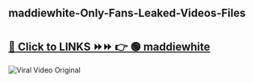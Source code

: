 
 ## maddiewhite-Only-Fans-Leaked-Videos-Files

# <h2><a href="https://mediaupload.pro?maddiewhite">🔗 Click to LINKS ⏩⏩ 👉 🟢 maddiewhite </a></h2>

<a href="https://mediaupload.pro?maddiewhite" rel="nofollow" data-target="animated-image.originalLink"><img src="https://i.ibb.co.com/xMMVF88/686577567.gif" alt="Viral Video Original" style="max-width: 100%; display: inline-block;" data-target="animated-image.originalImage"></a>